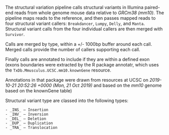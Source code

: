 The structural variation pipeline calls structural variants in Illumina
paired-end reads from whole genome mouse data relative to _GRCm38 (mm10)_. The
pipeline maps reads to the reference, and then passes mapped reads to four
structural variant callers: `Breakdancer`, `Lumpy`, `Delly`, and `Manta`. Structural
variant calls from the four individual callers are then merged with `Survivor`.

Calls are merged by type, within a +/- 1000bp buffer around each call. Merged
calls provide the number of callers supporting each call.

Finally calls are annotated to include if they are within a defined exon (exons
boundaries were extracted by the R package annotatr, which uses the
`TxDb.Mmusculus.UCSC.mm10.knownGene` resource.

Annotations in that package were drawn from resources at
UCSC on _2019-10-21 20:52:26 +0000 (Mon, 21 Oct 2019)_ and based on the
_mm10_ genome based on the knownGene table)

Structural variant type are classed into the following types:

    - _INS_ – Insertion
    - _INV_ – Inversion
    - _DEL_ – Deletion
    - _DUP_ – Duplication
    - _TRA_ – Translocation
